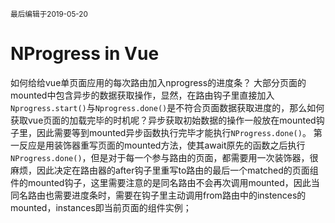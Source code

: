<small>最后编辑于2019-05-20</small>

# NProgress in Vue
如何给给vue单页面应用的每次路由加入nprogress的进度条？
大部分页面的mounted中包含异步的数据获取操作，显然，在路由钩子里直接加入`Nprogress.start()`与`Nprogress.done()`是不符合页面数据获取进度的，那么如何获取vue页面的加载完毕的时机呢？异步获取初始数据的操作一般放在mounted钩子里，因此需要等到mounted异步函数执行完毕才能执行`NProgress.done()`。
第一反应是用装饰器重写页面的mounted方法，使其await原先的函数之后执行`NProgress.done()`，但是对于每一个参与路由的页面，都需要用一次装饰器，很麻烦，因此决定在路由器的after钩子里重写to路由的最后一个matched的页面组件的mounted钩子，这里需要注意的是同名路由不会再次调用mounted，因此当同名路由也需要进度条时，需要在钩子里主动调用from路由中的instences的mounted，instances即当前页面的组件实例；